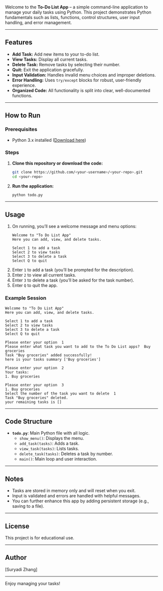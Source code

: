 Welcome to the **To-Do List App** – a simple command-line application to manage your daily tasks using Python. This project demonstrates Python fundamentals such as lists, functions, control structures, user input handling, and error management.

---

## Features

- **Add Task:** Add new items to your to-do list.
- **View Tasks:** Display all current tasks.
- **Delete Task:** Remove tasks by selecting their number.
- **Quit:** Exit the application gracefully.
- **Input Validation:** Handles invalid menu choices and improper deletions.
- **Error Handling:** Uses `try/except` blocks for robust, user-friendly experience.
- **Organized Code:** All functionality is split into clear, well-documented functions.

---

## How to Run

### Prerequisites

- Python 3.x installed ([Download here](https://www.python.org/downloads/))

### Steps

1. **Clone this repository or download the code:**

   ```bash
   git clone https://github.com/<your-username>/<your-repo>.git
   cd <your-repo>
   ```

2. **Run the application:**

   ```bash
   python todo.py
   ```

---

## Usage

1. On running, you’ll see a welcome message and menu options:
    ```
    Welcome to "To Do List App"
    Here you can add, view, and delete tasks.

    Select 1 to add a task
    Select 2 to view tasks
    Select 3 to delete a task
    Select Q to quit
    ```
2. Enter `1` to add a task (you’ll be prompted for the description).
3. Enter `2` to view all current tasks.
4. Enter `3` to delete a task (you’ll be asked for the task number).
5. Enter `Q` to quit the app.

### Example Session

```
Welcome to "To Do List App"
Here you can add, view, and delete tasks.

Select 1 to add a task
Select 2 to view tasks
Select 3 to delete a task
Select Q to quit

Please enter your option  1
Please enter what task you want to add to the To Do List apps?  Buy groceries
Task "Buy groceries" added successfully!
here is your tasks summary ['Buy groceries']

Please enter your option  2
Your tasks:
1. Buy groceries

Please enter your option  3
1. Buy groceries
Select the number of the task you want to delete  1
Task "Buy groceries" deleted.
your remaining tasks is []
```

---

## Code Structure

- **`todo.py`**: Main Python file with all logic.
  - `show_menu()`: Displays the menu.
  - `add_task(tasks)`: Adds a task.
  - `view_task(tasks)`: Lists tasks.
  - `delete_task(tasks)`: Deletes a task by number.
  - `main()`: Main loop and user interaction.

---

## Notes

- Tasks are stored in memory only and will reset when you exit.
- Input is validated and errors are handled with helpful messages.
- You can further enhance this app by adding persistent storage (e.g., saving to a file).

---

## License

This project is for educational use.

---

## Author

[Suryadi Zhang]

---

Enjoy managing your tasks!
